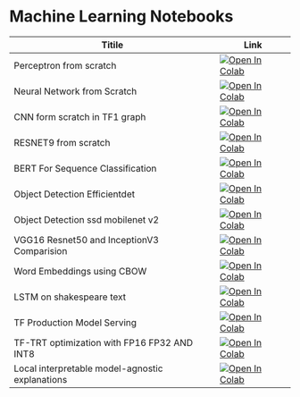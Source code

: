 # Machine Learning Notebooks

| Titile                                          | Link                                                                                                                                                                                                                                   |
| ----------------------------------------------- | -------------------------------------------------------------------------------------------------------------------------------------------------------------------------------------------------------------------------------------- |
| Perceptron from scratch                         | [![Open In Colab](https://colab.research.google.com/assets/colab-badge.svg)](https://colab.research.google.com/github/akashmeshram/Machine-Learning-Notebooks/blob/main/Perceptron%20from%20scratch.ipynb)                             |
| Neural Network from Scratch                     | [![Open In Colab](https://colab.research.google.com/assets/colab-badge.svg)](https://colab.research.google.com/github/akashmeshram/Machine-Learning-Notebooks/blob/main/Neural%20Network%20from%20Scratch.ipynb)                       |
| CNN form scratch in TF1 graph                   | [![Open In Colab](https://colab.research.google.com/assets/colab-badge.svg)](https://colab.research.google.com/github/akashmeshram/Machine-Learning-Notebooks/blob/main/CNN%20form%20scratch%20in%20TF1%20graph.ipynb)                 |
| RESNET9 from scratch                            | [![Open In Colab](https://colab.research.google.com/assets/colab-badge.svg)](https://colab.research.google.com/github/akashmeshram/Machine-Learning-Notebooks/blob/main/RESNET9%20from%20scratch.ipynb)                                |
| BERT For Sequence Classification                | [![Open In Colab](https://colab.research.google.com/assets/colab-badge.svg)](https://colab.research.google.com/github/akashmeshram/Machine-Learning-Notebooks/blob/main/BERT%20For%20Sequence%20Classification.ipynb)                  |
| Object Detection Efficientdet                   | [![Open In Colab](https://colab.research.google.com/assets/colab-badge.svg)](https://colab.research.google.com/github/akashmeshram/Machine-Learning-Notebooks/blob/main/Object%20Detection%20Efficientdet.ipynb)                       |
| Object Detection ssd mobilenet v2               | [![Open In Colab](https://colab.research.google.com/assets/colab-badge.svg)](https://colab.research.google.com/github/akashmeshram/Machine-Learning-Notebooks/blob/main/Object%20Detection%20ssd%20mobilenet%20v2.ipynb)               |
| VGG16 Resnet50 and InceptionV3 Comparision      | [![Open In Colab](https://colab.research.google.com/assets/colab-badge.svg)](https://colab.research.google.com/github/akashmeshram/Machine-Learning-Notebooks/blob/main/VGG16%20Resnet50%20and%20InceptionV3%20Comparision.ipynb)      |
| Word Embeddings using CBOW                      | [![Open In Colab](https://colab.research.google.com/assets/colab-badge.svg)](https://colab.research.google.com/github/akashmeshram/Machine-Learning-Notebooks/blob/main/Word%20Embeddings%20using%20CBOW.ipynb)                        |
| LSTM on shakespeare text                        | [![Open In Colab](https://colab.research.google.com/assets/colab-badge.svg)](https://colab.research.google.com/github/akashmeshram/Machine-Learning-Notebooks/blob/main/LSTM%20on%20shakespeare%20text.ipynb)                          |
| TF Production Model Serving                     | [![Open In Colab](https://colab.research.google.com/assets/colab-badge.svg)](https://colab.research.google.com/github/akashmeshram/Machine-Learning-Notebooks/blob/main/TF%20Production%20Model%20Serving%20.ipynb)                    |
| TF-TRT optimization with FP16 FP32 AND INT8     | [![Open In Colab](https://colab.research.google.com/assets/colab-badge.svg)](https://colab.research.google.com/github/akashmeshram/Machine-Learning-Notebooks/blob/main/TF-TRT%20optimization%20with%20FP16%20FP32%20AND%20INT8.ipynb) |
| Local interpretable model-agnostic explanations | [![Open In Colab](https://colab.research.google.com/assets/colab-badge.svg)](https://colab.research.google.com/github/akashmeshram/Machine-Learning-Notebooks/blob/main/Local%20interpretable%20model-agnostic%20explanations.ipynb)   |

